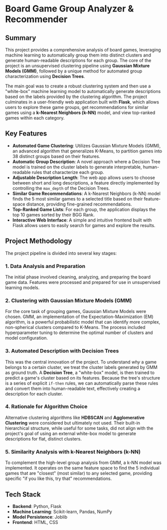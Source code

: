 # Board Game Group Analyzer & Recommender

## Summary

This project provides a comprehensive analysis of board games, leveraging machine learning to automatically group them into distinct clusters and generate human-readable descriptions for each group. The core of the project is an unsupervised clustering pipeline using **Gaussian Mixture Models (GMM)**, followed by a unique method for automated group characterization using **Decision Trees**.

The main goal was to create a robust clustering system and then use a "white-box" machine learning model to automatically generate descriptions based on the labels provided by the clustering algorithm. The project culminates in a user-friendly web application built with **Flask**, which allows users to explore these game groups, get recommendations for similar games using a **k-Nearest Neighbors (k-NN)** model, and view top-ranked games within each category.

## Key Features

- **Automated Game Clustering**: Utilizes Gaussian Mixture Models (GMM), an advanced algorithm that generalizes K-Means, to partition games into 38 distinct groups based on their features.
- **Automatic Group Description**: A novel approach where a Decision Tree model is trained on the cluster labels to generate interpretable, human-readable rules that characterize each group.
- **Adjustable Description Length**: The web app allows users to choose between short and long descriptions, a feature directly implemented by controlling the `max_depth` of the Decision Trees.
- **Similar Game Recommendations**: A k-Nearest Neighbors (k-NN) model finds the 5 most similar games to a selected title based on their feature-space distance, providing fine-grained recommendations.
- **Top-Ranked Game Lists**: For each group, the application displays the top 10 games sorted by their BGG Rank.
- **Interactive Web Interface**: A simple and intuitive frontend built with Flask allows users to easily search for games and explore the results.

## Project Methodology

The project pipeline is divided into several key stages:

### 1. Data Analysis and Preparation
The initial phase involved cleaning, analyzing, and preparing the board game data. Features were processed and prepared for use in unsupervised learning models.

### 2. Clustering with Gaussian Mixture Models (GMM)
For the core task of grouping games, Gaussian Mixture Models were chosen. GMM, an implementation of the Expectation-Maximization (EM) algorithm, is a powerful probabilistic model that can identify more complex, non-spherical clusters compared to K-Means. The process included hyperparameter tuning to determine the optimal number of clusters and model configuration.

### 3. Automated Description with Decision Trees
This was the central innovation of the project. To understand *why* a game belongs to a certain cluster, we treat the cluster labels generated by GMM as ground truth. A **Decision Tree**, a "white-box" model, is then trained to predict a game's cluster based on its features. Because the tree's structure is a series of explicit `if-then` rules, we can automatically parse these rules and convert them into human-readable text, effectively creating a description for each cluster.

### 4. Rationale for Algorithm Choice
Alternative clustering algorithms like **HDBSCAN** and **Agglomerative Clustering** were considered but ultimately not used. Their built-in hierarchical structure, while useful for some tasks, did not align with the project's goal of using an external white-box model to generate descriptions for flat, distinct clusters.

### 5. Similarity Analysis with k-Nearest Neighbors (k-NN)
To complement the high-level group analysis from GMM, a k-NN model was implemented. It operates on the same feature space to find the 5 individual games that are "closest" (most similar) to any selected game, providing specific "if you like this, try that" recommendations.

## Tech Stack

- **Backend**: Python, Flask
- **Machine Learning**: Scikit-learn, Pandas, NumPy
- **Model Persistence**: Joblib
- **Frontend**: HTML, CSS
